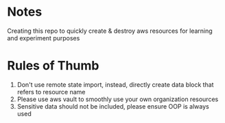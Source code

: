 # Notes
Creating this repo to quickly create & destroy aws resources for learning and experiment purposes

# Rules of Thumb
1. Don't use remote state import, instead, directly create data block that refers to resource name
1. Please use aws vault to smoothly use your own organization resources
1. Sensitive data should not be included, please ensure OOP is always used
